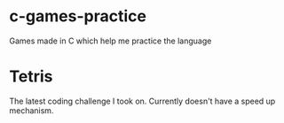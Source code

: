 # c-games-practice
Games made in C which help me practice the language

Tetris
======

The latest coding challenge I took on. Currently doesn't have a speed up mechanism.
